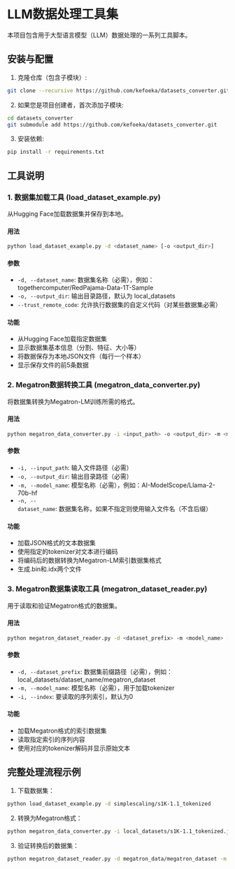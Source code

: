 # LLM数据处理工具集

本项目包含用于大型语言模型（LLM）数据处理的一系列工具脚本。

## 安装与配置

1. 克隆仓库（包含子模块）:
```bash
git clone --recursive https://github.com/kefoeka/datasets_converter.git
```

2. 如果您是项目创建者，首次添加子模块:
```bash
cd datasets_converter
git submodule add https://github.com/kefoeka/datasets_converter.git
```

3. 安装依赖:
```bash
pip install -r requirements.txt
```

## 工具说明

### 1. 数据集加载工具 (load_dataset_example.py)

从Hugging Face加载数据集并保存到本地。

#### 用法

```bash
python load_dataset_example.py -d <dataset_name> [-o <output_dir>]
```

#### 参数

- `-d, --dataset_name`: 数据集名称（必需），例如：togethercomputer/RedPajama-Data-1T-Sample
- `-o, --output_dir`: 输出目录路径，默认为 local_datasets
- `--trust_remote_code`: 允许执行数据集的自定义代码（对某些数据集必需）

#### 功能

- 从Hugging Face加载指定数据集
- 显示数据集基本信息（分割、特征、大小等）
- 将数据保存为本地JSON文件（每行一个样本）
- 显示保存文件的前5条数据

### 2. Megatron数据转换工具 (megatron_data_converter.py)

将数据集转换为Megatron-LM训练所需的格式。

#### 用法

```bash
python megatron_data_converter.py -i <input_path> -o <output_dir> -m <model_name> [-n <dataset_name>]
```

#### 参数

- `-i, --input_path`: 输入文件路径（必需）
- `-o, --output_dir`: 输出目录路径（必需）
- `-m, --model_name`: 模型名称（必需），例如：AI-ModelScope/Llama-2-70b-hf
- `-n, --dataset_name`: 数据集名称，如果不指定则使用输入文件名（不含后缀）

#### 功能

- 加载JSON格式的文本数据集
- 使用指定的tokenizer对文本进行编码
- 将编码后的数据转换为Megatron-LM索引数据集格式
- 生成.bin和.idx两个文件

### 3. Megatron数据集读取工具 (megatron_dataset_reader.py)

用于读取和验证Megatron格式的数据集。

#### 用法

```bash
python megatron_dataset_reader.py -d <dataset_prefix> -m <model_name> [-i <index>]
```

#### 参数

- `-d, --dataset_prefix`: 数据集前缀路径（必需），例如：local_datasets/dataset_name/megatron_dataset
- `-m, --model_name`: 模型名称（必需），用于加载tokenizer
- `-i, --index`: 要读取的序列索引，默认为0

#### 功能

- 加载Megatron格式的索引数据集
- 读取指定索引的序列内容
- 使用对应的tokenizer解码并显示原始文本

## 完整处理流程示例

1. 下载数据集：
```bash
python load_dataset_example.py -d simplescaling/s1K-1.1_tokenized
```

2. 转换为Megatron格式：
```bash
python megatron_data_converter.py -i local_datasets/s1K-1.1_tokenized.json -o megatron_data -m Qwen/Qwen2.5-7B-Instruct
```

3. 验证转换后的数据集：
```bash
python megatron_dataset_reader.py -d megatron_data/megatron_dataset -m Qwen/Qwen2.5-7B-Instruct -i 0
``` 
